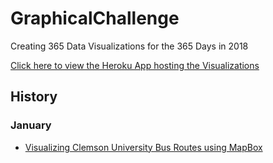 # GraphicalChallenge
Creating 365 Data Visualizations for the 365 Days in 2018

[Click here to view the Heroku App hosting the Visualizations](https://graphical-challenge.herokuapp.com)

## History

### January

- [Visualizing Clemson University Bus Routes using MapBox](https://graphical-challenge.herokuapp.com/Jan1)